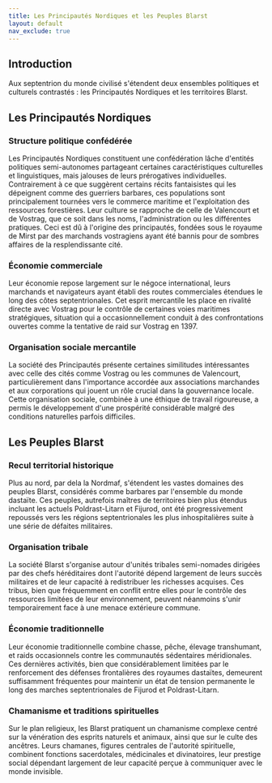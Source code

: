 ```yaml
---
title: Les Principautés Nordiques et les Peuples Blarst
layout: default
nav_exclude: true 
---
```


## Introduction

Aux septentrion du monde civilisé s'étendent deux ensembles politiques et culturels contrastés : les Principautés Nordiques et les territoires Blarst.

## Les Principautés Nordiques

### Structure politique confédérée

Les Principautés Nordiques constituent une confédération lâche d'entités politiques semi-autonomes partageant certaines caractéristiques culturelles et linguistiques, mais jalouses de leurs prérogatives individuelles. Contrairement à ce que suggèrent certains récits fantaisistes qui les dépeignent comme des guerriers barbares, ces populations sont principalement tournées vers le commerce maritime et l'exploitation des ressources forestières. Leur culture se rapproche de celle de Valencourt et de Vostrag, que ce soit dans les noms, l'administration ou les différentes pratiques. Ceci est dû à l'origine des principautés, fondées sous le royaume de Mirst par des marchands vostragiens ayant été bannis pour de sombres affaires de la resplendissante cité.

### Économie commerciale

Leur économie repose largement sur le négoce international, leurs marchands et navigateurs ayant établi des routes commerciales étendues le long des côtes septentrionales. Cet esprit mercantile les place en rivalité directe avec Vostrag pour le contrôle de certaines voies maritimes stratégiques, situation qui a occasionnellement conduit à des confrontations ouvertes comme la tentative de raid sur Vostrag en 1397.

### Organisation sociale mercantile

La société des Principautés présente certaines similitudes intéressantes avec celle des cités comme Vostrag ou les communes de Valencourt, particulièrement dans l'importance accordée aux associations marchandes et aux corporations qui jouent un rôle crucial dans la gouvernance locale. Cette organisation sociale, combinée à une éthique de travail rigoureuse, a permis le développement d'une prospérité considérable malgré des conditions naturelles parfois difficiles.

## Les Peuples Blarst

### Recul territorial historique

Plus au nord, par dela la Nordmaf, s'étendent les vastes domaines des peuples Blarst, considérés comme barbares par l'ensemble du monde dastaïte. Ces peuples, autrefois maîtres de territoires bien plus étendus incluant les actuels Poldrast-Litarn et Fijurod, ont été progressivement repoussés vers les régions septentrionales les plus inhospitalières suite à une série de défaites militaires.

### Organisation tribale

La société Blarst s'organise autour d'unités tribales semi-nomades dirigées par des chefs héréditaires dont l'autorité dépend largement de leurs succès militaires et de leur capacité à redistribuer les richesses acquises. Ces tribus, bien que fréquemment en conflit entre elles pour le contrôle des ressources limitées de leur environnement, peuvent néanmoins s'unir temporairement face à une menace extérieure commune.

### Économie traditionnelle

Leur économie traditionnelle combine chasse, pêche, élevage transhumant, et raids occasionnels contre les communautés sédentaires méridionales. Ces dernières activités, bien que considérablement limitées par le renforcement des défenses frontalières des royaumes dastaïtes, demeurent suffisamment fréquentes pour maintenir un état de tension permanente le long des marches septentrionales de Fijurod et Poldrast-Litarn.

### Chamanisme et traditions spirituelles

Sur le plan religieux, les Blarst pratiquent un chamanisme complexe centré sur la vénération des esprits naturels et animaux, ainsi que sur le culte des ancêtres. Leurs chamanes, figures centrales de l'autorité spirituelle, combinent fonctions sacerdotales, médicinales et divinatoires, leur prestige social dépendant largement de leur capacité perçue à communiquer avec le monde invisible.